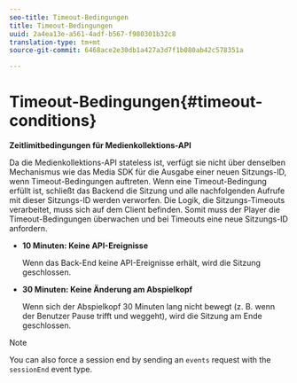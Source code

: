 ```yaml
---
seo-title: Timeout-Bedingungen
title: Timeout-Bedingungen
uuid: 2a4ea13e-a561-4adf-b567-f980301b32c8
translation-type: tm+mt
source-git-commit: 6468ace2e30db1a427a3d7f1b080ab42c578351a

---
```



# Timeout-Bedingungen{#timeout-conditions}

**Zeitlimitbedingungen für Medienkollektions-API**

Da die Medienkollektions-API stateless ist, verfügt sie nicht über denselben Mechanismus wie das Media SDK für die Ausgabe einer neuen Sitzungs-ID, wenn Timeout-Bedingungen auftreten. Wenn eine Timeout-Bedingung erfüllt ist, schließt das Backend die Sitzung und alle nachfolgenden Aufrufe mit dieser Sitzungs-ID werden verworfen. Die Logik, die Sitzungs-Timeouts verarbeitet, muss sich auf dem Client befinden. Somit muss der Player die Timeout-Bedingungen überwachen und bei Timeouts eine neue Sitzungs-ID anfordern.

* **10 Minuten: Keine API-Ereignisse**

   Wenn das Back-End keine API-Ereignisse erhält, wird die Sitzung geschlossen.
* **30 Minuten: Keine Änderung am Abspielkopf**

   Wenn sich der Abspielkopf 30 Minuten lang nicht bewegt (z. B. wenn der Benutzer Pause trifft und weggeht), wird die Sitzung am Ende geschlossen.

>[!NOTE]
>
>You can also force a session end by sending an `events` request with the `sessionEnd` event type.

